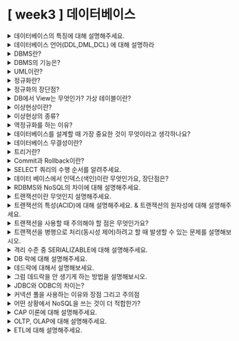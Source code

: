 # [ week3 ] 데이터베이스


<details>
<summary>데이터베이스의 특징에 대해 설명해주세요.</summary><hr>

데이터베이스는 정보를 체계적으로 저장, 관리, 검색할 수 있는 시스템으로, 주요 특징은 다음과 같습니다.  
우선, 데이터베이스는 **자료의 중복을 최소화**하여 데이터 일관성을 유지하며, **데이터와 응용 프로그램을 독립**시켜 데이터 구조 변경에 유연성을 제공합니다.  
또한 데이터베이스는 **보안 기능**을 통해 불법적인 접근과 데이터 손상을 방지하고, **동시성 제어**를 통해 여러 사용자가 동시에 안전하게 데이터에 접근할 수 있도록 합니다.   
마지막으로, 데이터베이스는 **데이터의 일관성과 무결성을 유지**하여 신뢰할 수 있는 정보를 제공합니다.

</details>



<details>
<summary>데이터베이스 언어(DDL,DML,DCL) 에 대해 설명하라</summary><hr>

데이터베이스 언어는 데이터베이스를 다루는 데 사용되는 언어로, 주로 세 가지 유형으로 구분됩니다.  
**DDL (Data Definition Language)은** 주로 **테이블을 생성, 수정, 삭제**하는 데에 사용됩니다. 대표적인 DDL 명령어로는 CREATE, ALTER, DROP 등이 있습니다. 예를 들어, CREATE TABLE 문을 사용하여 새로운 테이블을 생성할 수 있습니다.  
**DML (Data Manipulation Language)은** 주로 **테이블 내의 데이터를 조회, 삽입, 수정, 삭제**하는 데 사용됩니다. 대표적인 DML 명령어로는 SELECT, INSERT, UPDATE, DELETE 등이 있습니다. 예를 들어, INSERT INTO 문을 사용하여 새로운 데이터를 테이블에 추가할 수 있습니다.  
**DCL (Data Control Language)은** 주로 **데이터베이스에 대한 접근 권한을 제어**하는 데 사용됩니다. 주로 데이터베이스의 보안 및 권한 관리에 사용됩니다. 대표적인 DCL 명령어로는 GRANT, REVOKE 등이 있습니다. 예를 들어, GRANT SELECT ON table_name TO user_name과 같은 문을 사용하여 특정 사용자에게 특정 테이블의 조회 권한을 부여할 수 있습니다. 

</details>



<details>
<summary>DBMS란?</summary><hr>

DBMS(Database Management System)는 데이터베이스를 관리하는 소프트웨어로,  
DBMS는 데이터의 조직화, 저장, 검색, 업데이트 및 관리 등을 담당합니다. 이를 통해 사용자가 데이터를 효율적으로 다룰 수 있도록 도와줍니다.  
DBMS는 데이터베이스의 구축, 관리, 보안, 백업 및 복원 등의 작업을 지원합니다. 이를 통해 사용자가 데이터를 안전하게 관리할 수 있도록 합니다.  
주로 Oracle, MySQL, Microsoft SQL Server 등이 널리 사용되고 있습니다.

</details>



<details>
<summary>DBMS의 기능은?</summary><hr>

DBMS의 기능은 매우 다양합니다.  
**(데이터 관리 및 검색)** 먼저, 데이터를 효율적으로 저장하고 관리하여 사용자가 쉽게 접근할 수 있도록 합니다.  
**(데이터 무결성 유지)** 또한, 데이터의 무결성과 일관성을 유지하고 보안을 강화하여 데이터의 안전성을 보장합니다.  
**(동시성 제어)** 동시에 여러 사용자가 데이터베이스에 접근할 때 발생할 수 있는 충돌을 방지하고,  
**(데이터 백업과 복원)** 데이터의 백업과 복원을 지원하여 데이터 손실을 예방합니다.  
이러한 기능들은 데이터베이스를 효율적으로 관리하고 안전하게 유지하는 데 중요한 역할을 합니다.

</details>



<details>
<summary>UML이란?</summary><hr>

UML(Unified Modeling Language)은 소프트웨어 시스템을 시각적으로 모델링하고 설계하기 위한 표준화된 언어입니다.   
UML은 다양한 다이어그램을 사용하여 시스템의 구조, 동작, 상호 작용을 표현하며, 소프트웨어 개발 과정에서 요구사항 분석, 설계, 구현, 테스트 등의 단계에서 활용됩니다.  
이는 시스템의 복잡성을 이해하고 문제를 해결하는 데 도움을 줄 뿐만 아니라, 팀 간의 의사 소통과 협업을 촉진하는 데에도 유용합니다.  
UML에는 클래스 다이어그램, 시퀀스 다이어그램, 액티비티 다이어그램 등이 있으며, 각각은 시스템을 특정 관점에서 표현합니다.

</details>



<details>
<summary>정규화란?</summary><hr>

정규화는 데이터베이스 설계 과정에서 중복을 최소화하고 데이터의 일관성을 유지하기 위해 데이터를 구조화하는 프로세스입니다.  
이는 테이블을 작은 단위로 분해하여 데이터 중복을 줄이고 관련성 있는 데이터를 분리합니다.  
주로 제1정규형, 제2정규형, 제3정규형 등의 단계를 거치며, 각각은 특정 종류의 중복을 제거하여 데이터베이스를 최적화합니다.  
이를 통해 데이터의 무결성을 보장하면서 데이터베이스의 성능을 향상시키는 데 도움을 줍니다.

</details>



<details>
<summary>정규화의 장단점?</summary><hr>

(장점) 정규화는 데이터 일관성을 향상시키고 중복을 줄여 데이터베이스의 효율성을 높일 수 있습니다. 또한, 데이터 변경 시 이상 현상을 감소시켜 유지 보수를 용이하게 합니다.   
(단점) 그러나 조인 연산이 증가하여 읽기 성능은 빨라지지만 쓰기 성능이 저하될 수 있으며, 데이터베이스의 구조가 복잡해질 수 있습니다.  
따라서, 적절한 정규화 수준을 유지하는 것이 중요합니다.

</details>



<details>
<summary>DB에서 View는 무엇인가? 가상 테이블이란?</summary><hr>

DB에서 **View**는 데이터베이스 테이블에 대한 쿼리 결과를 저장하지 않고도 사용자에게 제공하는 가상 테이블입니다. 
즉, View는 하나 이상의 기본 테이블로부터 데이터를 검색하거나 계산하여 동적으로 생성됩니다. 
이를 통해 사용자는 특정 데이터에 접근하고 쿼리할 수도 있으면서, 데이터를 실제로 복제하거나 저장하지 않아도 됩니다. 

**가상 테이블**은 데이터베이스에서 실제로 데이터를 저장하지 않고, 쿼리를 실행하여 생성되는 테이블입니다. 
즉, 가상 테이블은 데이터를 저장하지 않으면서도 쿼리 결과를 테이블 형태로 제공하는 객체입니다. 
이는 사용자가 특정한 조건에 맞는 데이터를 필터링하거나 특정 형태로 조직하여 조회할 수 있도록 돕습니다. 

</details>


<details>
<summary>이상현상이란?</summary><hr>
 
**이상 현상**은 데이터베이스에서 발생하는 비정상적인 상황을 말합니다. 
주로 데이터 중복이나 데이터의 불일치로 인해 발생하는데, 예를 들어 정보의 부분적 손실, 모순된 데이터 등이 이에 해당합니다. 
이러한 이상 현상은 데이터의 무결성을 저해하고 데이터베이스의 신뢰성을 훼손할 수 있습니다. 
따라서 이상 현상을 최소화하기 위해 정규화와 같은 데이터베이스 설계 기법이 사용됩니다.

</details>



<details>
<summary>이상현상의 종류?</summary><hr>

이상 현상의 종류에는 삽입 이상, 갱신 이상, 삭제 이상과 같이 일반적으로 세 가지 종류가 있습니다.  
**삽입 이상(Insertion Anomaly)은** 데이터를 삽입할 때 필요한 정보가 부족하거나 조건에 맞지 않아 발생하며,   
**갱신 이상(Update Anomaly)은** 중복된 데이터 중 일부만 업데이트되어 일관성이 깨지는 경우 발생합니다.   
**삭제 이상(Deletion Anomaly)은** 데이터를 삭제할 때 필요한 정보까지 함께 삭제되어 나중에 필요한 정보를 복구할 수 없게 되는 경우 발생합니다.  
이러한 이상 현상은 데이터베이스 설계 과정에서 정규화를 통해 최소화할 수 있습니다.

</details>



<details>
<summary>역정규화를 하는 이유?</summary><hr>

역정규화는 주로 읽기 작업의 성능을 향상시키기 위해 수행됩니다.   
특히 많은 수의 조인 연산이 발생하는 쿼리에서 성능을 개선하는데 사용됩니다.   
역정규화를 통해 자주 사용되는 데이터를 하나의 테이블로 결합하거나 인덱싱하여 읽기 작업의 복잡성을 줄이고 응답 시간을 단축할 수 있습니다.  
하지만 쓰기 작업에는 부정적인 영향을 줄 수 있으므로 적절한 균형을 유지하는 것이 중요합니다.

> **역정규화(denormalization)란?** 
<br> - 정규화를 통해 만든 테이블을 성능, 개발 편의성 등을 위해 조작하거나 구조를 바꾸는 것.
<br> - 정규화를 하게 되면 쓰기가 편리해지는 대신, 읽기의 성능을 희생하게 된다.
(테이블을 나누면 join을 해야 하는데, join에 드는 비용이 크기 때문)
<br> - 즉, 읽기가 자주 일어나는 테이블은 정규화로 인해 성능이 저하되는 경우가 있다. 이때 성능 향상을 위해 가장 마지막 수단으로 시도해볼 수 있는 것이 역정규화를 통한 구조 변경이다.
<br> - 그러나, 역정규화를 하기 전 반드시 정규화를 수행해야 한다. 아예 정규화를 수행하지 않은 테이블은 좋은 형태가 아니며, 정규화가 성능을 저하시킨다고 일반화할 수는 없기 때문이다.

</details>



<details>
<summary>데이터베이스를 설계할 때 가장 중요한 것이 무엇이라고 생각하나요?</summary><hr>


데이터베이스를 설계할 때 가장 중요한 것은 **데이터의 무결성과 일관성을 보장**하는 것입니다. 이를 위해서는  정확한 데이터 모델링과 구조화가 필요합니다.  
또한, 데이터베이스의 확장성과 성능을 고려하여 효율적인 구조를 갖추는 것도 중요합니다.    
마지막으로, 사용자의 요구사항을 충족시키면서도 보안 및 유지 보수성을 고려하여 안정적이고 신뢰할 수 있는 시스템을 구축하는 것이 중요합니다.

</details>



<details>
<summary>데이터베이스 무결성이란?</summary><hr>

데이터베이스 무결성은 데이터베이스 내의 데이터가 정확하고 일관성 있게 유지되는 것을 의미합니다.  
즉, 데이터베이스에 저장된 데이터가 정확한 형식과 값으로 유지되어야 하며, 데이터 간의 관계가 유지되어야 함을 의미합니다.  
이를 위해 데이터베이스는 데이터의 무결성을 위한 제약 조건을 설정하고, 이를 준수하는지 확인합니다.  
데이터베이스 무결성은 데이터의 신뢰성을 보장하고 데이터의 정확성을 유지하기 위해 중요한 개념입니다.

</details>



<details>
<summary>트리거란?</summary><hr>

트리거는 데이터베이스에서 특정 이벤트가 발생했을 때 자동으로 실행되는 작업입니다.  
이때, 이벤트란 데이터베이스 테이블에 삽입, 갱신, 삭제와 같은 데이터 조작 작업이 발생했을 때를 의미합니다.  
따라서, 트리거는 이러한 이벤트 발생 시 특정 작업이 수행되도록 설정할 수 있으며, 주로 데이터의 일관성을 유지하고 제약 조건을 강제하기 위해 사용됩니다.  
예를 들어, 특정 테이블의 행이 삭제될 때 관련된 다른 테이블에서도 자동으로 해당 행이 삭제되도록 하는 등의 작업을 수행할 수 있습니다.

</details>



<details>
<summary>Commit과 Rollback이란?</summary><hr>

Commit과 Rollback은 데이터베이스 트랜잭션에서 중요한 개념 2가지입니다.  
Commit은 트랜잭션이 성공적으로 완료되었을 때 데이터베이스에 모든 변경 사항을 영구적으로 반영하는 작업을 의미합니다. 이는 트랜잭션 내의 모든 작업이 성공적으로 수행되었음을 의미합니다.  
반면에 Rollback은 트랜잭션 도중에 문제가 발생하여 트랜잭션을 취소하고 이전 상태로 되돌리는 작업을 말합니다. 즉, Rollback은 트랜잭션이 실패하거나 오류가 발생했을 때 이전 상태로 복구하는데 사용됩니다.  
이 두 개념은 데이터베이스에서 데이터의 일관성과 무결성을 보장하는데 중요한 역할을 합니다.

</details>



<details>
<summary>SELECT 쿼리의 수행 순서를 알려주세요.</summary><hr>

SELECT 쿼리의 수행 순서는 다음과 같습니다:  
먼저 **FROM** 구문으로 데이터를 가져올 테이블이나 뷰를 지정하고, **WHERE** 구문으로 조건에 맞는 행을 필터링합니다.  
그 다음 **GROUP BY**로 특정 열을 기준으로 그룹화하고, **HAVING**으로 그룹화된 결과에 대한 조건을 지정합니다.  
**SELECT** 구문으로 가져올 열을 지정하고, 필요하다면 **DISTINCT**로 중복된 행을 제거합니다.  
마지막으로 **ORDER BY**로 결과를 정렬하여 최종 결과를 반환합니다.

> **SELECT 쿼리의 수행 순서** <br> 1. FROM: 데이터를 가져올 테이블이나 뷰를 지정합니다. <br> 2. WHERE: 지정된 조건에 맞는 행을 필터링합니다. <br> 3. GROUP BY: 특정 열을 기준으로 그룹화합니다. <br> 4. HAVING: 그룹화된 결과에 대한 조건을 지정하여 행을 필터링합니다. <br> 5. SELECT: 가져올 열을 지정합니다. <br> 6. DISTINCT: 중복된 행을 제거합니다. <br> 7. ORDER BY: 결과를 정렬합니다.

</details>



<details>
<summary>데이터 베이스에서 인덱스(색인)이란 무엇인가요, 장단점은?</summary><hr>

데이터베이스에서 인덱스(색인)는 데이터를 빠르게 찾을 수 있도록 돕는 데이터 구조입니다. 이는 특정 열에 대한 정렬된 키 값과 해당 키 값이 있는 데이터의 위치를 매핑하여 빠른 검색을 가능케 합니다.  
(장점) 인덱스는 검색 속도를 향상시켜 쿼리 응답 시간을 줄이고, 데이터 접근을 최적화하는 데 도움을 줍니다.  
(단점) 하지만 인덱스를 생성하면 데이터 삽입, 갱신, 삭제 작업의 성능이 저하될 수 있고, 적절하지 않은 인덱스는 오히려 성능을 저하시킬 수 있으므로 주의가 필요합니다.

</details>



<details>
<summary>RDBMS와 NoSQL의 차이에 대해 설명해주세요.</summary><hr>

RDBMS는 관계형 데이터베이스 시스템으로, 테이블 형태로 데이터를 저장하고 관리합니다. 데이터 모델은 엄격한 스키마를 따르며, ACID 트랜잭션을 지원하여 데이터 일관성을 보장합니다.  
반면에 NoSQL은 다양한 데이터 모델을 사용하며, 수평적 확장을 통해 대규모 데이터를 처리합니다. 스키마가 유연하고 BASE 모델을 따르며, 주로 대용량 데이터 저장과 실시간 처리에 적합합니다.

> RDBMS와 NoSQL은 데이터 모델, 확장성, 일관성,  스키마, 주요 용도 측면에서 다음과 같은 차이점이 존재합니다. 
> 1. **데이터 모델**:
RDBMS는 관계형 데이터 모델을 사용하여 데이터를 테이블 형식으로 저장합니다. 테이블은 열과 행으로 구성됩니다.
NoSQL은 다양한 데이터 모델을 사용합니다. 주로 키-값, 문서, 열 지향, 그래프 등의 데이터 모델을 지원합니다.
> 2. **확장성**:
RDBMS는 주로 수직적 확장을 지원하며, 단일 서버에서 성능을 향상시키는 방식으로 확장됩니다.
NoSQL은 주로 수평적 확장을 지원하며, 여러 서버에 데이터를 분산하여 확장됩니다.
> 3. **일관성**:
RDBMS는 ACID 트랜잭션을 지원하여 데이터 일관성을 보장합니다.
NoSQL은 BASE(기본적 가용성, 약한 일관성, 분산된 상태)를 따르며, 데이터의 일관성과 가용성 사이에 균형을 유지합니다.
> 4. **스키마**:
RDBMS는 정형화된 스키마를 사용하며, 데이터 구조가 변경되면 스키마를 수정해야 합니다.
NoSQL은 유연한 스키마를 사용하여 데이터 모델의 변경이 용이합니다.
> 5. **주요 용도**:
RDBMS는 OLTP(온라인 트랜잭션 처리) 및 OLAP(온라인 분석 처리)과 같은 전통적인 응용 프로그램에 적합합니다.
NoSQL은 대용량 데이터 저장 및 실시간 데이터 처리와 같은 대규모 분산 시스템에 적합합니다.

</details>



<details>
<summary>트랜잭션이란 무엇인지 설명해주세요.</summary><hr>

트랜잭션은 데이터베이스에서 한 번에 수행되어야 하는 작업들을 묶은 논리적인 단위입니다.  
트랜잭션은 "원자성(Atomicity)", "일관성(Consistency)", "고립성(Isolation)", "지속성(Durability)"의 ACID 속성을 보장합니다. 즉, 모든 작업이 성공하면 데이터베이스가 변경사항을 반영하고, 실패하면 이전 상태로 롤백됩니다. 이러한 트랜잭션의 원자성을 통해 데이터베이스의 안전성과 무결성을 보장합니다. 

</details>



<details>
<summary>트랜잭션의 특성(ACID)에 대해 설명해주세요. & 트랜잭션의 원자성에 대해 설명해주세요.</summary><hr>

트랜잭션의 ACID 특성은 원자성, 일관성, 고립성, 지속성으로 이루어져 있습니다.  
1. **원자성(Atomicity)**: 트랜잭션은 "모두 실행되거나 아무것도 실행되지 않아야" 합니다. 즉, 트랜잭션 내의 모든 작업은 원자적으로 처리되어야 하며, 중간에 실패하면 롤백되어 이전 상태로 복구됩니다.
2. **일관성(Consistency)**: 트랜잭션의 수행 후 데이터베이스는 일관된 상태여야 합니다. 즉, 트랜잭션 전후에 데이터베이스는 일관성 있는 상태를 유지해야 합니다.
3. **고립성(Isolation)**: 동시에 여러 트랜잭션이 수행될 때 각 트랜잭션은 다른 트랜잭션에 영향을 받지 않아야 합니다. 즉, 한 트랜잭션이 완료되기 전에 다른 트랜잭션의 결과를 볼 수 없어야 합니다.
4. **지속성(Durability)**: 트랜잭션이 성공적으로 완료되면 그 결과는 영구적으로 저장되어야 합니다. 시스템에 장애가 발생하더라도 데이터베이스에 기록된 변경 사항은 유지되어야 합니다.

</details>



<details>
<summary>트랜잭션을 사용할 때 주의해야 할 점은 무엇인가요?</summary><hr>

트랜잭션을 사용할 때 주의해야 할 점은 다음과 같습니다:
1. **트랜잭션 범위**: 트랜잭션 범위를 최소화하여 트랜잭션이 실행되는 시간을 최소화해야 합니다. 긴 트랜잭션은 데이터베이스 락을 오랫동안 유지하여 다른 트랜잭션의 처리를 방해할 수 있습니다.
2. **데이터베이스 락**: 트랜잭션이 데이터를 업데이트할 때 다른 트랜잭션이 해당 데이터에 접근하지 못하도록 데이터베이스 락이 걸리므로, 락 충돌을 최소화해야 합니다.
3. **예외 처리**: 트랜잭션 내에서 예외가 발생할 수 있는 경우, 이를 적절하게 처리하여 트랜잭션이 롤백되거나 복구될 수 있도록 해야 합니다.
4. **트랜잭션 경계**: 트랜잭션 경계를 명확하게 설정하여 여러 작업을 단일 트랜잭션으로 묶지 않는 것이 중요합니다. 이는 트랜잭션의 원자성을 보장하고 트랜잭션의 지속성을 유지하는 데 도움이 됩니다.
5. **트랜잭션 관리**: 트랜잭션을 효율적으로 관리하여 데이터베이스 리소스를 효율적으로 활용해야 합니다. 이는 트랜잭션의 수행 시간을 최소화하고 데이터베이스 성능을 향상시키는 데 도움이 됩니다.

</details>



<details>
<summary>트랜잭션을 병행으로 처리(동시성 제어)하려고 할 때 발생할 수 있는 문제를 설명해보시오.</summary><hr>

**Q1. 트랜잭션을 병행으로 처리(동시성 제어)하려고 할 때 발생할 수 있는 문제를 설명해보시오.**  
트랜잭션을 병행으로 처리하려고 할 때 잃어버린 갱신, 모순된 읽기, 파라미터 변경, 균형 손실 등 여러 문제가 발생할 수 있습니다.   
<u>잃어버린 갱신(lost update)</u>과 <u>모순된 읽기(dirty read)</u>는 데이터 일관성을 해칠 수 있는 문제로, 둘 다 여러 트랜잭션이 동시에 데이터를 변경하거나 읽을 때 발생할 수 있습니다.   
또한 <u>파라미터 변경(parameter inconsistency)</u>과 <u>균형 손실(phantom read)</u>은 트랜잭션이 동시에 실행되는 동안 데이터베이스의 상태가 변경될 때 발생할 수 있는 문제입니다.

> 1. 잃어버린 갱신(lost update): 두 트랜잭션이 같은 데이터를 동시에 수정할 때, 하나의 수정이 다른 것을 덮어쓰는 문제가 발생할 수 있습니다. 
> 2. 모순된 읽기(dirty read): 한 트랜잭션이 아직 커밋되지 않은 다른 트랜잭션의 변경 내용을 읽을 때, 일시적으로 부정확한 데이터를 읽을 수 있습니다.
> 3. 파라미터 변경(parameter inconsistency): 한 트랜잭션이 실행 중인 동안 다른 트랜잭션이 관련된 파라미터 값을 변경하는 경우, 원하지 않는 결과를 초래할 수 있습니다.
> 4. 균형 손실(phantom read): 한 트랜잭션이 동일한 쿼리를 실행하는 동안 다른 트랜잭션이 데이터를 추가, 삭제 또는 수정하는 경우, 일관성 없는 결과를 얻을 수 있습니다.

**Q2. 트랜잭션을 병행으로 처리할 때 위와 같은 문제를 방지하기 위한 방법을 설명하시오.**  
이러한 문제를 방지하기 위한 방법으로는 주로 <u>잠금(locking)</u>을 사용합니다.  
잠금은 트랜잭션 간의 충돌을 방지하고 데이터 일관성을 유지하는 데 도움을 줄 수 있습니다.  
잠금 수준을 조절하여 최소한의 락을 획득하고 최대한의 병행성을 유지할 수 있습니다.

**Q3. 그렇다면 이 로킹 단위를 크게했을 때와 작게 했을 때의 차이점을 설명하시오.**  
<u>로킹 단위를 크게하면</u> 한 번에 많은 양의 데이터를 잠그므로 더 많은 트랜잭션을 동시에 처리할 수 있지만, 락 경합이 줄어들 수 있습니다.  
반면에 <u>작은 로킹 단위</u>는 각 트랜잭션당 필요한 데이터만을 잠그므로 더 높은 병행성을 제공하지만, 락 경합이 더 자주 발생할 수 있습니다.  
> 하지만 큰 로킹 단위는 데이터베이스 전체를 잠그는 것이 아니라 해당 단위를 잠그는 것이기 때문에 일부 트랜잭션의 병행성이 제한될 수 있습니다.

**Q4. 로킹 제어가 일으킬 수 있는 문제점은 무엇인가?**  
로킹 제어가 일으킬 수 있는 문제점으로는 <u>데드락(deadlock), 락 경합으로 인한 성능 저하, 그리고 로킹의 과도한 사용으로 인한 교착 상태(stalemate)</u>가 있습니다.   
이러한 문제를 피하기 위해 효율적인 로킹 전략과 적절한 격리 수준 설정이 필요합니다.

> 1. 데드락(deadlock): 두 개 이상의 트랜잭션이 서로 상대방이 소유한 락을 기다리며 서로의 작업을 끝내지 못하는 상황이 발생할 수 있습니다.
> 2. 락 경합(lock contention): 여러 트랜잭션이 동시에 같은 자원에 접근하여 락을 얻기 위해 경합하는 경우가 있을 수 있습니다. 이는 성능 저하를 초래할 수 있습니다.
> 3. 교착 상태(stalemate): 두 개 이상의 트랜잭션이 락을 획득하고 다른 트랜잭션의 락을 기다리는 상태로, 모든 트랜잭션이 작업을 완료하지 못하고 대기 상태에 머무를 수 있습니다.
> 4. 로킹의 과도한 사용: 너무 많은 락이 설정되면 데이터베이스의 성능이 저하될 수 있습니다.

</details>



<details>
<summary>격리 수준 중 SERIALIZABLE에 대해 설명해주세요.</summary><hr>

SERIALIZABLE 격리 수준은 가장 엄격한 격리 수준으로, 트랜잭션들이 순차적으로 실행되는 것처럼 보이는 것을 의미합니다. 이는 동시에 실행되는 트랜잭션 간의 간섭이 없다는 것을 의미하기도 합니다.  
즉, 한 트랜잭션이 다른 트랜잭션의 변경 사항을 읽을 수 없으며, 다른 트랜잭션도 해당 트랜잭션의 변경 사항을 읽을 수 없습니다.  
이러한 격리 수준은 데이터베이스 시스템의 복잡성을 줄이고 일관성을 유지하기 위해 사용됩니다.  
그러나 SERIALIZABLE 격리 수준은 성능에 부정적인 영향을 미칠 수 있으며, 데드락이 발생할 가능성도 있습니다.

> 격리 수준이란? <br>
> 격리 수준은 데이터베이스에서 트랜잭션 간의 상호 작용을 제어하는 수준을 말합니다. 즉, 하나의 트랜잭션이 다른 트랜잭션에 얼마나 많은 정보를 노출하고 허용하는지를 결정합니다. 격리 수준이 높을수록 트랜잭션 간의 간섭이 적고 데이터 일관성이 더 보장되지만, 성능에 영향을 줄 수 있습니다. 대표적인 격리 수준으로는 READ UNCOMMITTED, READ COMMITTED, REPEATABLE READ, SERIALIZABLE이 있습니다.

</details>



<details>
<summary>DB 락에 대해 설명해주세요.</summary><hr>

데이터베이스 락은 여러 트랜잭션이 데이터에 동시에 접근하는 것을 제어하는 메커니즘입니다.  
이를 통해 트랜잭션은 데이터를 안전하게 읽고 쓸 수 있으며, 데이터의 무결성을 보존할 수 있습니다.  
일반적으로 읽기 락과 쓰기 락이 있으며, 읽기 락은 여러 트랜잭션이 동시에 데이터를 읽을 수 있지만, 쓰기 락은 한 번에 하나의 트랜잭션만이 데이터를 수정할 수 있도록 합니다.  

</details>



<details>
<summary>데드락에 대해서 설명해보세요.</summary><hr>

데드락은 두 개 이상의 트랜잭션이 서로가 가진 락을 얻기 위해 무한히 대기하는 상황을 가리킵니다.  
이러한 상황에서는 각 트랜잭션이 다른 트랜잭션에서 보유한 락을 얻기 위해 대기하고 있기 때문에 둘 이상의 트랜잭션이 계속해서 진행하지 못하고 막히게 됩니다.  
데드락 상태를 해결하기 위해서는 트랜잭션 중 하나가 롤백되거나 시스템 관리자의 개입이 필요할 수 있습니다.

</details>



<details>
<summary>그럼 데드락을 안 생기게 하는 방법을 설명해보시오.</summary><hr>

데드락을 방지하기 위한 여러 가지 방법이 있습니다:
1. **자원의 일괄적인 할당**: <u>모든 트랜잭션이 필요로 하는 자원을 미리 할당해주는 방법</u>입니다. 이를 통해 한 번에 하나의 트랜잭션만이 자원을 사용하고, 데드락을 방지할 수 있습니다.
2. **자원에 대한 순서화**: <u>트랜잭션이 여러 자원을 요청할 때, 일정한 순서로 자원을 요청하도록 강제하는 방법</u>입니다. 이를 통해 트랜잭션 간의 경쟁이 발생하지 않고 데드락을 예방할 수 있습니다.
3. **타임아웃 설정**: <u>트랜잭션이 특정 자원을 얻지 못한 채로 일정 시간이 지나면 해당 트랜잭션을 롤백하는 방법</u>입니다. 이를 통해 데드락에 빠진 트랜잭션을 감지하고 처리할 수 있습니다.
4. **데드락 검출 및 해결**: <u>데드락이 발생했을 때 시스템이 이를 감지하고, 트랜잭션 중 하나를 롤백하여 데드락을 해결하는 방법</u>입니다. 이를 위해 주기적으로 데드락을 검사하는 알고리즘을 구현할 수 있습니다.

</details>



<details>
<summary>JDBC와 ODBC의 차이는?</summary><hr>

JDBC(Java Database Connectivity)와 ODBC(Open Database Connectivity)는 모두 데이터베이스에 접근하기 위한 API(응용 프로그래밍 인터페이스)이지만,   
`언어` JDBC는 자바 언어를 위한 것이고, ODBC는 C나 C++과 같은 언어를 위한 것입니다.  
`플랫폼 종속성` JDBC는 자바 플랫폼에 종속되어 있고, ODBC는 주로 Windows 플랫폼에 종속되어 있습니다.  
`구현 방식` JDBC는 자바로 작성된 드라이버를 사용하여 데이터베이스와 통신하며, ODBC는 C로 작성된 드라이버를 사용합니다.  
`사용 범위` 이러한 차이점으로 JDBC는 주로 자바 애플리케이션에서 사용되고, ODBC는 C나 C++ 애플리케이션에서 사용됩니다.

> +) `성능` 일반적으로 JDBC가 ODBC보다 성능이 우수합니다. 이는 JDBC가 자바 플랫폼에 특화되어 있고, 자바 가상 머신(JVM)에서 바로 실행될 수 있기 때문입니다.

</details>



<details>
<summary>커넥션 풀을 사용하는 이유와 장점 그리고 주의점</summary><hr>

**커넥션 풀이란?**  
커넥션 풀은 데이터베이스 연결을 관리하기 위한 메커니즘으로, 여러 개의 미리 설정된 연결을 풀에 보관하고 필요할 때 사용합니다.

**커넥션 풀을 사용하는 이유 및 장점**  
커넥션 풀을 사용하는 이유는 주로 성능 향상과 자원 관리에 있습니다.  
풀을 통해 미리 생성된 연결을 재사용하면 연결 생성 오버헤드를 줄이고 응답 시간을 단축할 수 있습니다(+ 애플리케이션의 안전성 향상).  
또한, 풀을 통해 연결을 관리하면 시스템 리소스를 효율적으로 활용하고 애플리케이션의 확장성을 높일 수 있습니다.

**커넥션 풀을 사용할 때의 주의점**  
커넥션 풀을 사용할 때 주의해야 할 사항은 다음과 같습니다.  
먼저, 풀의 크기를 적절하게 설정하는 것이 중요합니다. 너무 큰 풀은 메모리를 낭비할 수 있고, 너무 작은 풀은 동시에 처리할 수 있는 요청 수를 제한할 수 있습니다.  
그리고 애플리케이션에서 커넥션을 반환하지 않고 계속 유지하는 경우 리소스 누수가 발생할 수 있으므로, 모든 연결은 사용 후 반드시 반환되어야 합니다.  
다음으로, 풀에서 대기 중인 연결이 오래되면 연결이 손상될 수 있으므로, 대기 시간을 적절하게 관리해야 합니다.  
마지막으로, 여러 스레드에서 동시에 커넥션을 사용할 때 스레드 간의 충돌이 발생하지 않도록 적절한 동시성 제어가 필요합니다.

</details>



<details>
<summary>어떤 상황에서 NoSQL을 쓰는 것이 더 적합한가?</summary><hr>

대규모 데이터의 저장 및 처리가 필요한 경우,  
데이터의 구조가 유연하고 확장성이 중요한 경우,  
분산 시스템에서의 데이터 관리가 필요한 경우,  
빠른 데이터 처리 속도와 높은 가용성이 요구되는 경우에  
NoSQL을 사용하면 관계형 데이터베이스보다 더 효과적으로 요구사항을 충족시킬 수 있습니다.

</details>



<details>
<summary>CAP 이론에 대해 설명해주세요.</summary><hr>

CAP 이론은 분산 시스템에서 일관성(Consistency), 가용성(Availability), 그리고 분할 내성(Partition Tolerance) 중에서 두 가지만 선택할 수 있다는 이론입니다. 이는 시스템이 네트워크 문제 등으로 인해 세 가지 속성 모두를 동시에 만족할 수 없음을 의미합니다. 따라서 시스템 설계 시 이 세 가지 속성을 어떻게 조절할지 결정해야 합니다. 예를 들어, 분할 내성을 보장하기 위해 일관성이나 가용성을 희생하는 등의 선택이 필요합니다.

</details>



<details>
<summary>OLTP, OLAP에 대해 설명해주세요.</summary><hr>

**OLTP(Online Transaction Processing)는 실시간으로 데이터를 처리하고 관리하는 시스템**입니다. 주로 일상적인 비즈니스 작업에 사용됩니다. 예를 들어, 은행 거래, 예약 시스템, 주문 처리 등과 같은 트랜잭션 처리에 적합합니다. OLTP 시스템은 대량의 데이터를 추가, 수정, 삭제하며 실시간으로 데이터베이스를 업데이트하여 효율적인 작업을 지원합니다. 이러한 작업은 데이터의 정확성과 신뢰성이 중요한 상황에서 사용됩니다.

**OLAP(Online Analytical Processing)는 데이터를 분석하고 질의하는 시스템**입니다. 대규모 데이터 세트에서 다차원 분석, 집계, 데이터 마이닝 등을 수행합니다. 주로 의사 결정 지원 시스템에서 사용되며, 데이터를 심층적으로 분석하여 비즈니스 인텔리전스를 도출하는 데 중요한 역할을 합니다. OLAP 시스템은 사용자가 데이터를 다양한 관점에서 살펴볼 수 있도록 지원하며, 통찰력을 얻고 향상된 의사 결정을 내릴 수 있도록 돕습니다.

</details>



<details>
<summary>ETL에 대해 설명해주세요.</summary><hr>

ETL은 Extract, Transform, Load의 약어로, 데이터 웨어하우스나 데이터베이스에 추출(Extract), 변환(Transform), 로드(Load)하는 프로세스를 의미합니다.  
먼저, **Extract 단계**에서는 다양한 데이터 원본에서 필요한 데이터를 추출합니다.  
그 다음, **Transform 단계**에서는 추출된 데이터를 필요한 형식으로 변환하고 정제합니다.   
마지막으로, **Load 단계**에서는 변환된 데이터를 데이터 웨어하우스나 데이터베이스에 로드하여 저장합니다.   
이러한 과정을 통해 사용자는 데이터를 분석하고 의사 결정을 내리는 데에 필요한 정보를 얻을 수 있습니다.  
따라서, ETL 프로세스는 데이터 통합 및 데이터 마이그레이션에 필수적이며, 비즈니스 인텔리전스 및 데이터 분석에 필요한 기반을 제공합니다.

</details>


